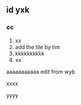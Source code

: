 ## id  yxk
### cc
1. xx
2. add the tile by tim
3. kkkkkkkkkk
4. xx


aaaaaaaaaaa
edit from wyb

xxxx

yyyy

